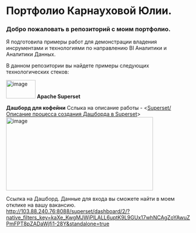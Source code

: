 # Портфолио Карнауховой Юлии.

### Добро пожаловать в репозиторий с моим портфолио.

Я подготовила примеры работ для демонстрации владения инсрументами и технологиями по направлению BI Аналитики и Аналитики Данных.

В данном репозитории вы найдете примеры следующих технологических стеков:

<img width="80" height="50" alt="image" src="https://github.com/user-attachments/assets/22e63fd2-27c8-48e9-a314-8c01b402c9e0" /> **Apache Superset**





**Дашборд для кофейни**
Сслыка на описание работы - <[Superset/Описание процесса создания Дашборда в Superset](https://github.com/julialobankova/portfolio_09.2025/blob/0c39203eb92337b481fa1d41af3d3b10c54ad58b/Superset/%D0%9E%D0%BF%D0%B8%D1%81%D0%B0%D0%BD%D0%B8%D0%B5%20%D0%BF%D1%80%D0%BE%D1%86%D0%B5%D1%81%D1%81%D0%B0%20%D1%81%D0%BE%D0%B7%D0%B4%D0%B0%D0%BD%D0%B8%D1%8F%20%D0%94%D0%B0%D1%88%D0%B1%D0%BE%D1%80%D0%B4%D0%B0%20%D0%B2%20Superset)>
<img width="400" height="200" alt="image" src="https://github.com/user-attachments/assets/9b143b7f-5767-441e-87ed-231ee04f3e94" />


Ссылка на Дашборд. 
Данные для входа вы сможете найти в моем отклике на вашу вакансию.
<http://103.88.240.76:8088/superset/dashboard/2/?native_filters_key=kaXe_KwgMJWjPlLALL6uptK9L9GUx17whNCAgZoYAwuZPmFPT8pZADaWjfi1-28Y&standalone=true>
